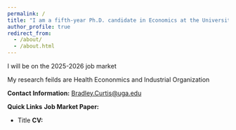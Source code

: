 ```yaml
---
permalink: /
title: "I am a fifth-year Ph.D. candidate in Economics at the University of Georgia."
author_profile: true
redirect_from: 
  - /about/
  - /about.html
---
```


I will be on the 2025-2026 job market

My research feilds are Health Econonmics and Industrial Organization 

**Contact Information:** Bradley.Curtis@uga.edu

**Quick Links**
**Job Market Paper:**
- Title
**CV:** 


